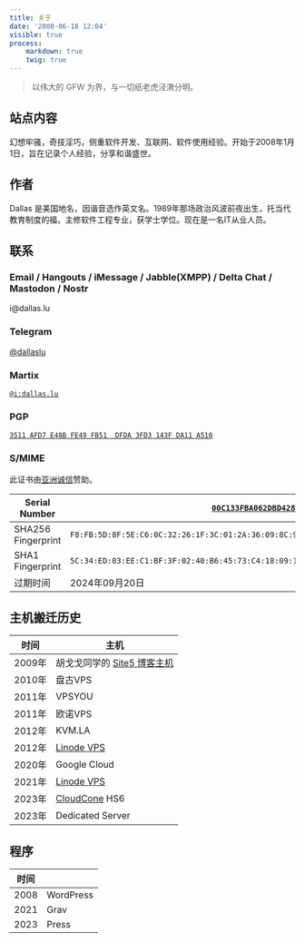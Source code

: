 ```yaml
---
title: 关于
date: '2008-06-18 12:04'
visible: true
process:
    markdown: true
    twig: true
---
```


> 以伟大的 GFW 为界，与一切纸老虎泾渭分明。

## 站点内容

幻想牢骚，奇技淫巧，侧重软件开发、互联网、软件使用经验。开始于2008年1月1日，旨在记录个人经验，分享和谐盛世。

## 作者

Dallas 是美国地名，因谐音选作英文名。1989年那场政治风波前夜出生，托当代教育制度的福，主修软件工程专业，获学士学位。现在是一名IT从业人员。

## 联系

### Email / Hangouts / iMessage / Jabble(XMPP) / Delta Chat / Mastodon / Nostr

i&#64;&#100;a&#108;la&#115;.lu

### Telegram

[@dallaslu](https://t.me/dallaslu)

### Martix

[`@i:dallas.lu`](https://matrix.to/#/@i:dallas.lu)

### PGP

[`3511 AFD7 E48B FE49 FB51  DFDA 3FD3 143F DA11 A510`](https://dallas.lu/3FD3143FDA11A510.pub.asc)

### S/MIME

此证书由[亚洲诚信](https://www.trustasia.com/)赞助。

| Serial Number | [`00C133FBA062DBD42888AA003286DB8913`](https://dallas.lu/0x1034A834_public.pem) |
| --- | --- |
| SHA256 Fingerprint | `F8:FB:5D:8F:5E:C6:0C:32:26:1F:3C:01:2A:36:09:8C:9D:A1:39:1B:2E:1A:11:55:CA:CF:1B:4C:09:1E:1F:D9` |
| SHA1 Fingerprint | `5C:34:ED:03:EE:C1:BF:3F:02:40:B6:45:73:C4:18:09:10:34:A8:34` |
| 过期时间 | 2024年09月20日 |

## 主机搬迁历史

| 时间 | 主机  |
| ---- |------|
| 2009年 | 胡戈戈同学的 [Site5 博客主机](http://www.gegehost.com/) |
| 2010年 | 盘古VPS |
| 2011年 | VPSYOU |
| 2011年 | 欧诺VPS |
| 2012年 | KVM.LA |
| 2012年 | [Linode VPS](https://www.linode.com/?r=ae55e4ac259593b7f0698627838194ba4451a878) |
| 2020年 | Google Cloud |
| 2021年 | [Linode VPS](https://www.linode.com/?r=ae55e4ac259593b7f0698627838194ba4451a878) |
| 2023年 | [CloudCone](https://app.cloudcone.com/?ref=9410) HS6 |
| 2023年 | Dedicated Server |

## 程序

| 时间 |  |
| ---- |------|
| 2008 | WordPress |
| 2021 | Grav | 
| 2023 | Press |